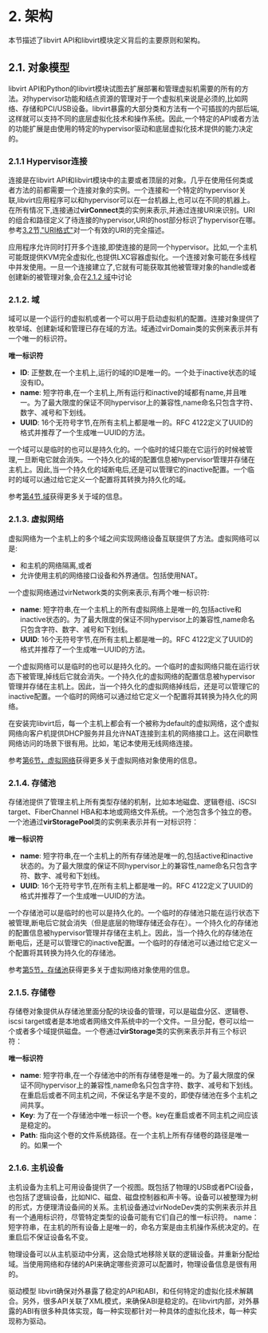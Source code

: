 # 2. 架构
本节描述了libvirt API和libvirt模块定义背后的主要原则和架构。
  
## 2.1. 对象模型
libvirt API和Python的libvirt模块试图去扩展部署和管理虚拟机需要的所有的方法。对hypervisor功能和结点资源的管理对于一个虚拟机来说是必须的,比如网络、存储和PCI/USB设备。libvirt暴露的大部分类和方法有一个可插拔的内部后端, 这样就可以支持不同的底层虚拟化技术和操作系统。因此,一个特定的API或者方法的功能扩展是由使用的特定的hypervisor驱动和底层虚拟化技术提供的能力决定的。  

### 2.1.1 Hypervisor连接
连接是在libvirt API和libvirt模块中的主要或者顶层的对象。几乎在使用任何类或者方法的前都需要一个连接对象的实例。一个连接和一个特定的hypervisor关联,libvirt应用程序可以和hypervisor可以在一台机器上,也可以在不同的机器上。在所有情况下,连接通过**virConnect**类的实例来表示,并通过连接URI来识别。URI的组合和路径定义了待连接的hypervisor,URI的host部分标识了hypervisor在哪。参考[3.2节,"URI格式"](content/ch3/3_2.md)对一个有效的URI的完全描述。  

应用程序允许同时打开多个连接,即使连接的是同一个hypervisor。比如,一个主机可能既提供KVM完全虚拟化,也提供LXC容器虚拟化。一个连接对象可能在多线程中并发使用。一旦一个连接建立了,它就有可能获取其他被管理对象的handle或者创建新的被管理对象,会在[2.1.2 域](2_1_2.md)中讨论  

### 2.1.2. 域
域可以是一个运行的虚拟机或者一个可以用于启动虚拟机的配置。连接对象提供了枚举域、创建新域和管理已存在域的方法。域通过virDomain类的实例来表示并有一个唯一的标识符。  

**唯一标识符**    

- **ID**: 正整数,在一个主机上,运行的域的ID是唯一的。一个处于inactive状态的域没有ID。  
- **name**: 短字符串,在一个主机上,所有运行和inactive的域都有name,并且唯一。为了最大限度的保证不同hypervisor上的兼容性,name命名只包含字符、数字、减号和下划线。  
- **UUID**: 16个无符号字节,在所有主机上都是唯一的。RFC 4122定义了UUID的格式并推荐了一个生成唯一UUID的方法。  

一个域可以是临时的也可以是持久化的。一个临时的域只能在它运行的时候被管理,一旦断电它就会消失。一个持久化的域的配置信息被hypervisor管理并存储在主机上。因此,当一个持久化的域断电后,还是可以管理它的inactive配置。一个临时的域可以通过给它定义一个配置将其转换为持久化的域。  

参考[第4节,域]()获得更多关于域的信息。

### 2.1.3. 虚拟网络
虚拟网络为一个主机上的多个域之间实现网络设备互联提供了方法。虚拟网络可以是:  

- 和主机的网络隔离,或者  
- 允许使用主机的网络接口设备和外界通信。包括使用NAT。  

一个虚拟网络通过virNetwork类的实例来表示,有两个唯一标识符:  

- **name**: 短字符串,在一个主机上的所有虚拟网络上是唯一的,包括active和inactive状态的。为了最大限度的保证不同hypervisor上的兼容性,name命名只包含字符、数字、减号和下划线。  
- **UUID**: 16个无符号字节,在所有主机上都是唯一的。RFC 4122定义了UUID的格式并推荐了一个生成唯一UUID的方法。  

一个虚拟网络可以是临时的也可以是持久化的。一个临时的虚拟网络只能在运行状态下被管理,掉线后它就会消失。一个持久化的虚拟网络的配置信息被hypervisor管理并存储在主机上。因此，当一个持久化的虚拟网络掉线后，还是可以管理它的inactive配置。一个临时的网络可以通过给它定义一个配置将其转换为持久化的网络。  

在安装完libvirt后，每一个主机上都会有一个被称为default的虚拟网络，这个虚拟网络向客户机提供DHCP服务并且允许NAT连接到主机的网络接口上。这在间歇性网络访问的场景下很有用。比如，笔记本使用无线网络连接。  

参考[第6节，虚拟网络]()获得更多关于虚拟网络对象使用的信息。

### 2.1.4. 存储池
存储池提供了管理主机上所有类型存储的机制，比如本地磁盘、逻辑卷组、iSCSI target、FiberChannel HBA和本地或网络文件系统。一个池包含多个独立的卷。一个池通过**virStoragePool**类的实例来表示并有一对标识符：  

**唯一标识符**    

- **name**: 短字符串,在一个主机上的所有存储池是唯一的,包括active和inactive状态的。为了最大限度的保证不同hypervisor上的兼容性,name命名只包含字符、数字、减号和下划线。  
- **UUID**: 16个无符号字节,在所有主机上都是唯一的。RFC 4122定义了UUID的格式并推荐了一个生成唯一UUID的方法。   

一个存储池可以是临时的也可以是持久化的。一个临时的存储池只能在运行状态下被管理,断电后它就会消失（但是底层的物理存储还会存在）。一个持久化的存储池的配置信息被hypervisor管理并存储在主机上。因此，当一个持久化的存储池在断电后，还是可以管理它的inactive配置。一个临时的存储池可以通过给它定义一个配置将其转换为持久化的存储池。   

参考[第5节，存储池]()获得更多关于虚拟网络对象使用的信息。 

### 2.1.5. 存储卷
存储卷对象提供从存储池里面分配的块设备的管理，可以是磁盘分区、逻辑卷、iscsi target或者是本地或者网络文件系统中的一个文件。一旦分配，卷可以给一个或者多个域提供磁盘。一个卷通过**virStorage**类的实例来表示并有三个标识符：

**唯一标识符**    

- **name**: 短字符串,在一个存储池中的所有存储卷是唯一的。为了最大限度的保证不同hypervisor上的兼容性,name命名只包含字符、数字、减号和下划线。在重启后或者不同主机之间，不保证名字是不变的，即使存储池在多个主机之间共享。    
- **Key**: 为了在一个存储池中唯一标识一个卷。key在重启或者不同主机之间应该是稳定的。
- **Path**: 指向这个卷的文件系统路径。在一个主机上所有存储卷的路径是唯一的。如果一个   

### 2.1.6. 主机设备
主机设备为主机上可用设备提供了一个视图。既包括了物理的USB或者PCI设备，也包括了逻辑设备，比如NIC、磁盘、磁盘控制器和声卡等。设备可以被整理为树的形式，方便理清设备间的关系。主机设备通过virNodeDev类的实例来表示并且有一个通用标识符，尽管特定类型的设备可能有它们自己的惟一标识符。
name：短字符串，在主机的所有设备上是唯一的，命名方案是由主机操作系统决定的。在重启后不保证设备名不变。  




物理设备可以从主机驱动中分离，这会隐式地移除关联的逻辑设备。并重新分配给域。当使用网络和存储的API来确定哪些资源可以配置时，物理设备信息是很有用的。


驱动模型
libvirt确保对外暴露了稳定的API和ABI，和任何特定的虚拟化技术解耦合。另外，很多API关联了XML模式，来确保ABI是稳定的。在libvirt内部，对外暴露的ABI有很多种具体实现，每一种实现都针对一种具体的虚拟化技术，每一种实现称为驱动。







